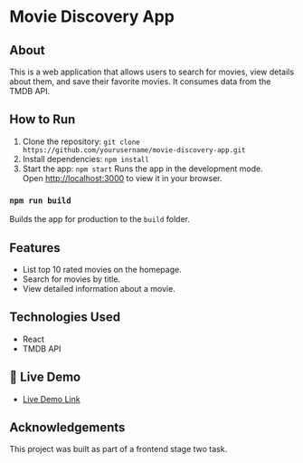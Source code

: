 
# Movie Discovery App

## About

This is a web application that allows users to search for movies, view details about them, and save their favorite movies. It consumes data from the TMDB API.

## How to Run

1. Clone the repository: `git clone https://github.com/yourusername/movie-discovery-app.git`
2. Install dependencies: `npm install`
3. Start the app: `npm start`
Runs the app in the development mode.\
Open [http://localhost:3000](http://localhost:3000) to view it in your browser.

### `npm run build`

Builds the app for production to the `build` folder.

## Features

- List top 10 rated movies on the homepage.
- Search for movies by title.
- View detailed information about a movie.

## Technologies Used

- React
- TMDB API

## 🚀 Live Demo <a name="live-demo"></a>

- [Live Demo Link](https://joyful-crostata-24536d.netlify.app/)

## Acknowledgements

This project was built as part of a frontend stage two task.


